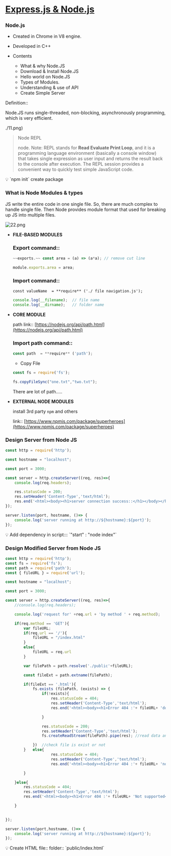 # **[Express.js & Node.js](https://www.youtube.com/watch?v=G8uL0lFFoN0)**

### Node.js

- Created in Chrome in V8 engine.
- Developed in C++

- Contents
    - What & why Node.JS
    - Download & Install Node.JS
    - Hello world on Node.JS
    - Types of Modules.
    - Understanding & use of API
    - Create Simple Server
    

Definition::

Node.JS runs single-threaded, non-blocking, asynchronously programming, which is very efficient.

./11.png)

> Node REPL
> 
> 
> 
> node. Note: REPL stands for **Read Evaluate Print Loop**, and it is a programming language environment (basically a console window) that takes single expression as user input and returns the result back to the console after execution. The REPL session provides a convenient way to quickly test simple JavaScript code.
> 

<aside>
💡 `npm init`   create package

</aside>

### What is Node Modules & types

JS write the entire code in one single file. So, there are much complex to handle single file. Then Node provides module format that used for breaking up JS into multiple files.

![22.png](https://s3-us-west-2.amazonaws.com/secure.notion-static.com/9738f521-ef98-4a53-bd95-8d36bf7f7ea3/22.png)

- **FILE-BASED MODULES**
    
    ### Export command::
    
    ```jsx
    ~~exports.~~ const area = (a) => (a*a); // remove cut line
    
    module.exports.area = area;   
    ```
    
    ### Import command::
    
    ```
    const valueName  = **require** ('./ file navigation.js');
    ```
    
    ```jsx
    console.log(__filename);  // file name
    console.log(__dirname);   // folder name
    ```
    

- **CORE MODULE**
    
    path link:: [https://nodejs.org/api/path.html](https://nodejs.org/api/path.html)
    
    ### Import path command::
    
    ```jsx
    const path  = **require** ('path');
    ```
    
    - Copy File
    
    ```jsx
    const fs = require('fs');
    
    fs.copyFileSync("one.txt","two.txt");
    ```
    
    There are lot of path…..
    
- **EXTERNAL NODE MODULES**
    
    install 3rd party `npm` and others 
    
    link:: [https://www.npmjs.com/package/superheroes](https://www.npmjs.com/package/superheroes)
    

### Design Server from Node JS

```jsx
const http = require('http');

const hostname = "localhost";

const port = 3000;

const server = http.createServer((req, res)=>{
    console.log(req.headers);

    res.statusCode = 200;
    res.setHeader('Content-Type','text/html');
    res.end('<html><body><h1>server connection success::</h1></body></html>');
});

server.listen(port, hostname, ()=> {
    console.log('server running at http://${hostname}:${port}');
});
```

<aside>
💡 Add  dependency in script:::  `"start" : "node index"`

</aside>

### Design Modified Server from Node JS

```jsx
const http = require('http');
const fs = require('fs');
const path = require('path');
const { fileURL } = require('url');

const hostname = "localhost";

const port = 3000;

const server = http.createServer((req, res)=>{
    //console.log(req.headers);

    console.log('request for' +req.url + 'by method ' + req.method);

    if(req.method == 'GET'){
        var fileURL;
        if(req.url == '/'){
            fileURL = "/index.html"
        }
        else{
            fileURL = req.url
        }

        var filePath = path.resolve('./public'+fileURL);

        const fileExt = path.extname(filePath);

        if(fileExt == '.html'){
            fs.exists (filePath, (exists) => {
                if(!exists){
                    res.statusCode = 404;
                    res.setHeader('Content-Type','text/html');
                    res.end('<html><body><h1>Error 404 :'+ fileURL+ 'does not exists</h1></body></html>');

                }

                res.statusCode = 200;
                res.setHeader('Content-Type','text/html');
                fs.createReadStream(filePath).pipe(res); //read data and converts in string show.

            })  //check file is exist or not
        }   else{
                    res.statusCode = 404;
                    res.setHeader('Content-Type','text/html');
                    res.end('<html><body><h1>Error 404 :'+ fileURL+ 'not a html file</h1></body></html>');

        }

    }else{
        res.statusCode = 404;
        res.setHeader('Content-Type','text/html');
        res.end('<html><body><h1>Error 404 :'+ fileURL+ 'Not supported</h1></body></html>');

    }

    
});

server.listen(port,hostname, ()=> {
    console.log('server running at http://${hostname}:${port}');
});
```

<aside>
💡 Create HTML file:: folder:: `public/index.html`

</aside>
